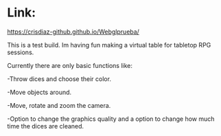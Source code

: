 # Link:
https://crisdiaz-github.github.io/Webglprueba/

This is a test build. Im having fun making a virtual table for tabletop RPG sessions.

Currently there are only basic functions like:

-Throw dices and choose their color.

-Move objects around.

-Move, rotate and zoom the camera.

-Option to change the graphics quality and a option to change how much time the dices are cleaned.
